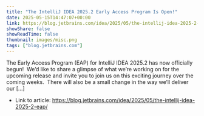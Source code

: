 ```yaml
---
title: "The IntelliJ IDEA 2025.2 Early Access Program Is Open!"
date: 2025-05-15T14:47:07+00:00
link: https://blog.jetbrains.com/idea/2025/05/the-intellij-idea-2025-2-eap/
showShare: false
showReadTime: false
thumbnail: images/misc.png
tags: ["blog.jetbrains.com"]
---
```

The Early Access Program (EAP) for IntelliJ IDEA 2025.2 has now officially begun!  We’d like to share a glimpse of what we’re working on for the upcoming release and invite you to join us on this exciting journey over the coming weeks.  There will also be a small change in the way we’ll deliver our […]

- Link to article: https://blog.jetbrains.com/idea/2025/05/the-intellij-idea-2025-2-eap/